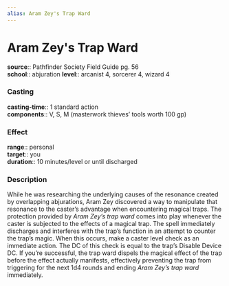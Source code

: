 ```yaml
---
alias: Aram Zey's Trap Ward
---
```


# Aram Zey's Trap Ward 

**source**:: Pathfinder Society Field Guide pg. 56  
**school**:: abjuration
**level**:: arcanist 4, sorcerer 4, wizard 4

### Casting 

**casting-time**:: 1 standard action  
**components**:: V, S, M (masterwork thieves’ tools worth 100 gp)

### Effect 

**range**:: personal  
**target**:: you  
**duration**:: 10 minutes/level or until discharged

### Description 

While he was researching the underlying causes of the resonance created by overlapping abjurations, Aram Zey discovered a way to manipulate that resonance to the caster’s advantage when encountering magical traps. The protection provided by *Aram Zey’s trap ward* comes into play whenever the caster is subjected to the effects of a magical trap. The spell immediately discharges and interferes with the trap’s function in an attempt to counter the trap’s magic. When this occurs, make a caster level check as an immediate action. The DC of this check is equal to the trap’s Disable Device DC. If you’re successful, the trap ward dispels the magical effect of the trap before the effect actually manifests, effectively preventing the trap from triggering for the next 1d4 rounds and ending *Aram Zey’s trap ward* immediately.

